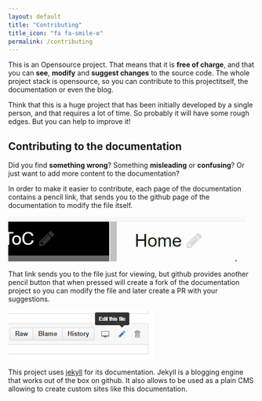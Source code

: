 ```yaml
---
layout: default
title: "Contributing"
title_icon: "fa fa-smile-o"
permalink: /contributing
---
```


This is an Opensource project.
That means that it is **free of charge**, and that you can **see**, **modify** and **suggest changes** to the source code.
The whole project stack is opensource, so you can contribute to this projectitself, the documentation or even the blog.

Think that this is a huge project that has been initially developed by a single person, and that requires a lot of time.
So probably it will have some rough edges. But you can help to improve it!

## Contributing to the documentation

Did you find **something wrong**? Something **misleading** or **confusing**? Or just want to add more content to the documentation?

In order to make it easier to contribute, each page of the documentation contains a pencil link, that sends you to the github page of the documentation to modify the file itself.

![](/pages/contributing/doc_pencil_button.png)

That link sends you to the file just for viewing, but github provides another pencil button that when pressed will create a fork of the documentation project so you can modify the file and later create a PR with your suggestions.

![](/pages/contributing/github_edit_this_page.png)

This project uses [jekyll](https://jekyllrb.com/) for its documentation.
Jekyll is a blogging engine that works out of the box on github.
It also allows to be used as a plain CMS allowing to create custom sites
like this documentation.

